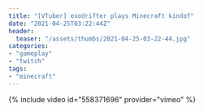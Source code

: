 ```yaml
---
title: "[VTuber] exodrifter plays Minecraft kindof"
date: "2021-04-25T03:22:44Z"
header:
  teaser: "/assets/thumbs/2021-04-25-03-22-44.jpg"
categories:
- "gameplay"
- "twitch"
tags:
- "minecraft"
---
```

{% include video id="558371696" provider="vimeo" %}
